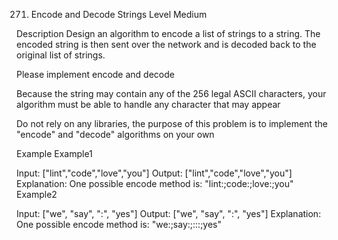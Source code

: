 271. Encode and Decode Strings
Level
Medium

Description
Design an algorithm to encode a list of strings to a string. The encoded string is then sent over the network and is decoded back to the original list of strings.

Please implement encode and decode

Because the string may contain any of the 256 legal ASCII characters, your algorithm must be able to handle any character that may appear

Do not rely on any libraries, the purpose of this problem is to implement the "encode" and "decode" algorithms on your own

Example
Example1

Input: ["lint","code","love","you"]
Output: ["lint","code","love","you"]
Explanation:
One possible encode method is: "lint:;code:;love:;you"
Example2

Input: ["we", "say", ":", "yes"]
Output: ["we", "say", ":", "yes"]
Explanation:
One possible encode method is: "we:;say:;:::;yes"